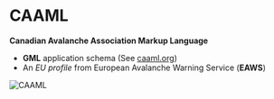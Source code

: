 # CAAML

**Canadian Avalanche Association Markup Language**

- **GML** application schema (See [caaml.org](http://caaml.org))
- An *EU profile* from European Avalanche Warning Service (**EAWS**)

![CAAML](css/img/caaml.png)
